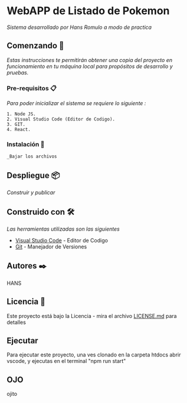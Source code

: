 # WebAPP de Listado de Pokemon

_Sistema desarrollado por Hans Romulo a modo de practica_

## Comenzando 🚀

_Estas instrucciones te permitirán obtener una copia del proyecto en funcionamiento en tu máquina local para propósitos de desarrollo y pruebas._

### Pre-requisitos 📋

_Para poder inicializar el sistema se requiere lo siguiente :_

```
1. Node JS.
2. Visual Studio Code (Editor de Codigo).
3. GIT.
4. React.
```

### Instalación 🔧
```
_Bajar los archivos

```

## Despliegue 📦

_Construir y publicar_

## Construido con 🛠️

_Las herramientas utilizadas son las siguientes_

* [Visual Studio Code](https://code.visualstudio.com/) - Editor de Codigo
* [Git](https://git-scm.com/) - Manejador de Versiones


## Autores ✒️
HANS 
## Licencia 📄

Este proyecto está bajo la Licencia - mira el archivo [LICENSE.md](LICENSE.md) para detalles

## Ejecutar
Para ejecutar este proyecto, una ves clonado en la carpeta htdocs abrir vscode, y ejecutas en el terminal
"npm run start"

## OJO
ojito





